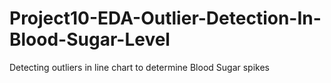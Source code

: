 # Project10-EDA-Outlier-Detection-In-Blood-Sugar-Level
Detecting outliers in line chart to determine Blood Sugar spikes
